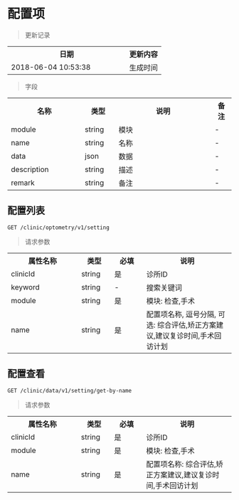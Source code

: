 # 配置项

> 更新记录

<table>
    <tr>
        <th style="width:250px;">日期</th>
        <th>更新内容</th>
    </tr>
    <tr>
        <td>2018-06-04 10:53:38</td>
        <td>生成时间</td>
    </tr>
</table>

> 字段

<table>
    <tr>
        <th style="width:150px;">名称</th>
        <th style="width:60px;">类型</th>
        <th style="width:200px;">说明</th>
        <th>备注</th>
    </tr>
    <tr>
        <td>module</td>
        <td>string</td>
        <td>模块</td>
        <td>-</td>
    </tr>
    <tr>
        <td>name</td>
        <td>string</td>
        <td>名称</td>
        <td>-</td>
    </tr>
    <tr>
        <td>data</td>
        <td>json</td>
        <td>数据</td>
        <td>-</td>
    </tr>
    <tr>
        <td>description</td>
        <td>string</td>
        <td>描述</td>
        <td>-</td>
    </tr>
    <tr>
        <td>remark</td>
        <td>string</td>
        <td>备注</td>
        <td>-</td>
    </tr>
</table>

## 配置列表

```
GET /clinic/optometry/v1/setting
```
> 请求参数

<table>
    <tr>
        <th style="width:150px;">属性名称</th>
        <th style="width:60px;">类型</th>
        <th style="width:60px;">必填</th>
        <th style="width:200px;">说明</th>
    </tr>
    <tr>
        <td>clinicId</td>
        <td>string</td>
        <td>是</td>
        <td>诊所ID</td>
    </tr>
    <tr>
        <td>keyword</td>
        <td>string</td>
        <td>-</td>
        <td>搜索关键词</td>
    </tr>
    <tr>
        <td>module</td>
        <td>string</td>
        <td>是</td>
        <td>模块: 检查,手术</td>
    </tr>
    <tr>
        <td>name</td>
        <td>string</td>
        <td>是</td>
        <td>配置项名称, 逗号分隔, 可选: 综合评估,矫正方案建议,建议复诊时间,手术回访计划</td>
    </tr>
</table>

## 配置查看

```
GET /clinic/data/v1/setting/get-by-name
```
> 请求参数

<table>
    <tr>
        <th style="width:150px;">属性名称</th>
        <th style="width:60px;">类型</th>
        <th style="width:60px;">必填</th>
        <th style="width:200px;">说明</th>
    </tr>
    <tr>
        <td>clinicId</td>
        <td>string</td>
        <td>是</td>
        <td>诊所ID</td>
    </tr>
    <tr>
        <td>module</td>
        <td>string</td>
        <td>是</td>
        <td>模块: 检查,手术</td>
    </tr>
    <tr>
        <td>name</td>
        <td>string</td>
        <td>是</td>
        <td>配置项名称: 综合评估,矫正方案建议,建议复诊时间,手术回访计划</td>
    </tr>
</table>
